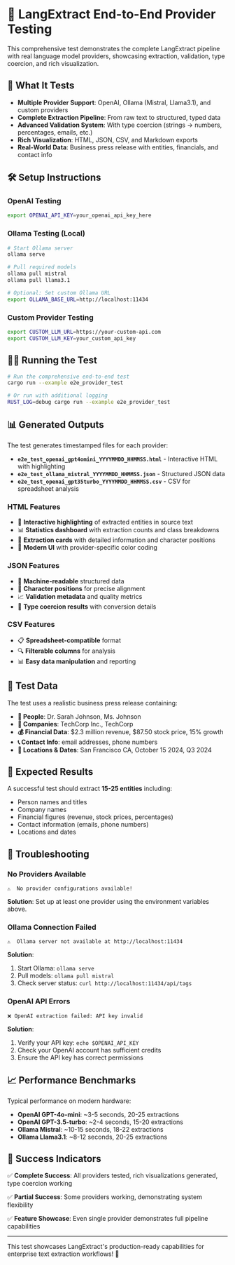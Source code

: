 # 🚀 LangExtract End-to-End Provider Testing

This comprehensive test demonstrates the complete LangExtract pipeline with real language model providers, showcasing extraction, validation, type coercion, and rich visualization.

## 🎯 What It Tests

- **Multiple Provider Support**: OpenAI, Ollama (Mistral, Llama3.1), and custom providers
- **Complete Extraction Pipeline**: From raw text to structured, typed data
- **Advanced Validation System**: With type coercion (strings → numbers, percentages, emails, etc.)
- **Rich Visualization**: HTML, JSON, CSV, and Markdown exports
- **Real-World Data**: Business press release with entities, financials, and contact info

## 🛠️ Setup Instructions

### OpenAI Testing
```bash
export OPENAI_API_KEY=your_openai_api_key_here
```

### Ollama Testing (Local)
```bash
# Start Ollama server
ollama serve

# Pull required models
ollama pull mistral
ollama pull llama3.1

# Optional: Set custom Ollama URL
export OLLAMA_BASE_URL=http://localhost:11434
```

### Custom Provider Testing
```bash
export CUSTOM_LLM_URL=https://your-custom-api.com
export CUSTOM_LLM_KEY=your_custom_api_key
```

## 🏃‍♂️ Running the Test

```bash
# Run the comprehensive end-to-end test
cargo run --example e2e_provider_test

# Or run with additional logging
RUST_LOG=debug cargo run --example e2e_provider_test
```

## 📊 Generated Outputs

The test generates timestamped files for each provider:

- **`e2e_test_openai_gpt4omini_YYYYMMDD_HHMMSS.html`** - Interactive HTML with highlighting
- **`e2e_test_ollama_mistral_YYYYMMDD_HHMMSS.json`** - Structured JSON data
- **`e2e_test_openai_gpt35turbo_YYYYMMDD_HHMMSS.csv`** - CSV for spreadsheet analysis

### HTML Features
- 🎨 **Interactive highlighting** of extracted entities in source text
- 📊 **Statistics dashboard** with extraction counts and class breakdowns
- 🎯 **Extraction cards** with detailed information and character positions
- 💅 **Modern UI** with provider-specific color coding

### JSON Features
- 🔧 **Machine-readable** structured data
- 📍 **Character positions** for precise alignment
- 📈 **Validation metadata** and quality metrics
- 🔄 **Type coercion results** with conversion details

### CSV Features
- 📋 **Spreadsheet-compatible** format
- 🔍 **Filterable columns** for analysis
- 📊 **Easy data manipulation** and reporting

## 🧪 Test Data

The test uses a realistic business press release containing:

- **👥 People**: Dr. Sarah Johnson, Ms. Johnson
- **🏢 Companies**: TechCorp Inc., TechCorp
- **💰 Financial Data**: $2.3 million revenue, $87.50 stock price, 15% growth
- **📞 Contact Info**: email addresses, phone numbers
- **📍 Locations & Dates**: San Francisco CA, October 15 2024, Q3 2024

## 🎯 Expected Results

A successful test should extract **15-25 entities** including:
- Person names and titles
- Company names
- Financial figures (revenue, stock prices, percentages)
- Contact information (emails, phone numbers)
- Locations and dates

## 🔧 Troubleshooting

### No Providers Available
```
⚠️  No provider configurations available!
```
**Solution**: Set up at least one provider using the environment variables above.

### Ollama Connection Failed
```
⚠️  Ollama server not available at http://localhost:11434
```
**Solution**: 
1. Start Ollama: `ollama serve`
2. Pull models: `ollama pull mistral`
3. Check server status: `curl http://localhost:11434/api/tags`

### OpenAI API Errors
```
❌ OpenAI extraction failed: API key invalid
```
**Solution**: 
1. Verify your API key: `echo $OPENAI_API_KEY`
2. Check your OpenAI account has sufficient credits
3. Ensure the API key has correct permissions

## 📈 Performance Benchmarks

Typical performance on modern hardware:

- **OpenAI GPT-4o-mini**: ~3-5 seconds, 20-25 extractions
- **OpenAI GPT-3.5-turbo**: ~2-4 seconds, 15-20 extractions  
- **Ollama Mistral**: ~10-15 seconds, 18-22 extractions
- **Ollama Llama3.1**: ~8-12 seconds, 20-25 extractions

## 🎉 Success Indicators

✅ **Complete Success**: All providers tested, rich visualizations generated, type coercion working

✅ **Partial Success**: Some providers working, demonstrating system flexibility

✅ **Feature Showcase**: Even single provider demonstrates full pipeline capabilities

---

This test showcases LangExtract's production-ready capabilities for enterprise text extraction workflows! 🚀
